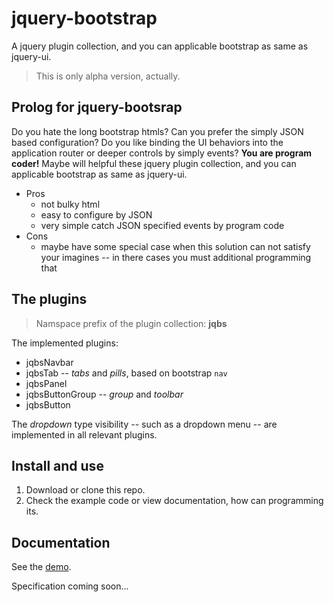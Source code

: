 # jquery-bootstrap
A jquery plugin collection, and you can applicable bootstrap as same as jquery-ui.

> This is only alpha version, actually.


Prolog for jquery-bootsrap
------------------
Do you hate the long bootstrap htmls? Can you prefer the simply JSON based configuration? Do you like binding the UI behaviors into the application router or deeper controls by simply events? **You are program coder!** Maybe will helpful these jquery plugin collection, and you can applicable bootstrap as same as jquery-ui.

* Pros
	* not bulky html
	* easy to configure by JSON
	* very simple catch JSON specified events by program code
* Cons
	* maybe have some special case when this solution can not satisfy your imagines -- in there cases you must additional programming that


The plugins
-------------------
> Namspace prefix of the plugin collection: **jqbs**

The implemented plugins:

* jqbsNavbar
* jqbsTab -- *tabs* and *pills*, based on bootstrap `nav`
* jqbsPanel
* jqbsButtonGroup -- *group* and *toolbar*
* jqbsButton

The *dropdown* type visibility -- such as a dropdown menu -- are implemented in all relevant plugins.

Install and use
-------------------
 1. Download or clone this repo.
 2. Check the example code or view documentation, how can programming its.

Documentation
-------------------
See the [demo](/demo).

Specification coming soon...
